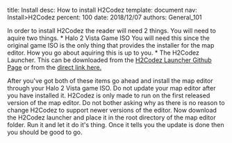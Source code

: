 title:      Install
desc:       How to install H2Codez
template:   document
nav:        Install>H2Codez
percent:    100
date:       2018/12/07
authors:    General_101

In order to install H2Codez the reader will need 2 things. You will need to aquire two things.
	* Halo 2 Vista Game ISO
		You will need this since the original game ISO is the only thing that provides the installer for the map editor. How you go about aquiring this is up to you.
	* The H2Codez Launcher.
		This can be downloaded from the [H2Codez Launcher Github Page](https://github.com/Project-Cartographer/H2-Toolkit-Launcher) or from the [direct link here.](https://ci.appveyor.com/api/projects/num0005/h2-toolkit-launcher/artifacts/Launcher/bin/Release/H2CodezLauncher.exe)
		
After you've got both of these items go ahead and install the map editor through your Halo 2 Vista game ISO. Do not update your map editor after you have installed it. 
H2Codez is only made to run on the first released version of the map editor. Do not bother asking why as there is no reason to change H2Codez to support newer versions of the editor. 
Now download the H2Codez launcher and place it in the root directory of the map editor folder. Run it and let it do it's thing. Once it tells you the update is done then you should be good to go.